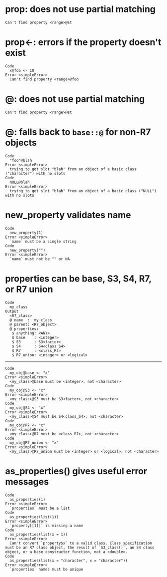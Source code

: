 # prop: does not use partial matching

    Can't find property <range>@st

# prop<-: errors if the property doesn't exist

    Code
      x@foo <- 10
    Error <simpleError>
      Can't find property <range>@foo

# @: does not use partial matching

    Can't find property <range>@st

# @: falls back to `base::@` for non-R7 objects

    Code
      "foo"@blah
    Error <simpleError>
      trying to get slot "blah" from an object of a basic class ("character") with no slots
    Code
      NULL@blah
    Error <simpleError>
      trying to get slot "blah" from an object of a basic class ("NULL") with no slots

# new_property validates name

    Code
      new_property(1)
    Error <simpleError>
      `name` must be a single string
    Code
      new_property("")
    Error <simpleError>
      `name` must not be "" or NA

# properties can be base, S3, S4, R7, or R7 union

    Code
      my_class
    Output
      <R7_class>
      @ name  :  my_class
      @ parent: <R7_object>
      @ properties:
       $ anything: <ANY>                 
       $ base    : <integer>             
       $ S3      : S3<factor>            
       $ S4      : S4<class_S4>          
       $ R7      : <class_R7>            
       $ R7_union: <integer> or <logical>

---

    Code
      my_obj@base <- "x"
    Error <simpleError>
      <my_class>@base must be <integer>, not <character>
    Code
      my_obj@S3 <- "x"
    Error <simpleError>
      <my_class>@S3 must be S3<factor>, not <character>
    Code
      my_obj@S4 <- "x"
    Error <simpleError>
      <my_class>@S4 must be S4<class_S4>, not <character>
    Code
      my_obj@R7 <- "x"
    Error <simpleError>
      <my_class>@R7 must be <class_R7>, not <character>
    Code
      my_obj@R7_union <- "x"
    Error <simpleError>
      <my_class>@R7_union must be <integer> or <logical>, not <character>

# as_properties() gives useful error messages

    Code
      as_properties(1)
    Error <simpleError>
      `properties` must be a list
    Code
      as_properties(list(1))
    Error <simpleError>
      `property[[1]]` is missing a name
    Code
      as_properties(list(x = 1))
    Error <simpleError>
      Can't convert `property$x` to a valid class. Class specification must be an R7 class object, the result of `S3_class()`, an S4 class object, or a base constructor function, not a <double>.
    Code
      as_properties(list(x = "character", x = "character"))
    Error <simpleError>
      `properties` names must be unique

